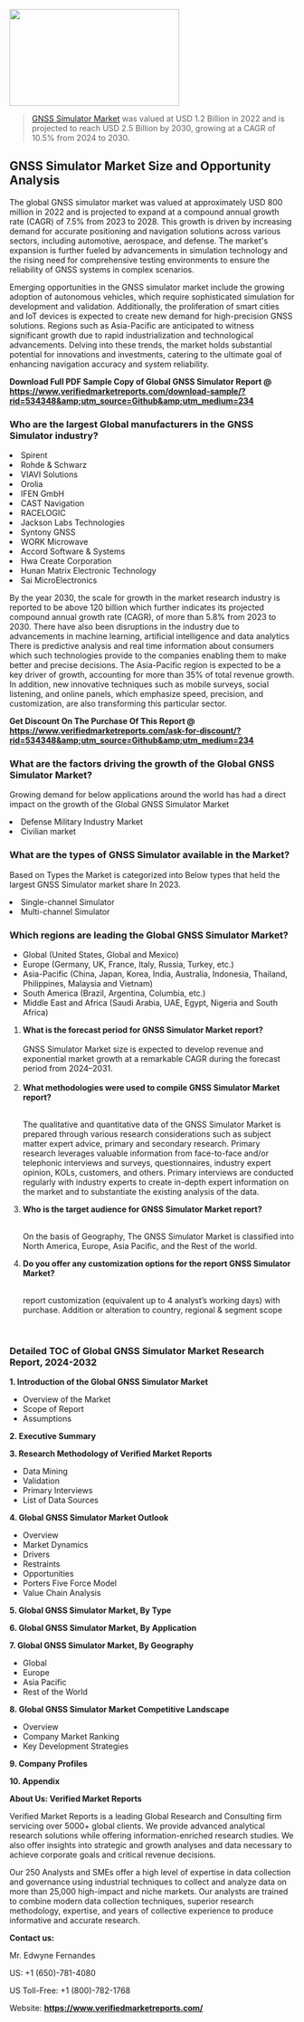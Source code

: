 <img src="https://ffe5etoiles.com/wp-content/uploads/2024/12/MST1-300x171.png" alt="" width="300" height="171" class="alignnone size-medium wp-image-20088" /><blockquote><p><p><a href="https://www.verifiedmarketreports.com/download-sample/?rid=534348&utm_source=Github&utm_medium=234" target="_blank">GNSS Simulator Market</a> was valued at USD 1.2 Billion in 2022 and is projected to reach USD 2.5 Billion by 2030, growing at a CAGR of 10.5% from 2024 to 2030.</p></blockquote><p><h2>GNSS Simulator Market Size and Opportunity Analysis</h2> <p>The global GNSS simulator market was valued at approximately USD 800 million in 2022 and is projected to expand at a compound annual growth rate (CAGR) of 7.5% from 2023 to 2028. This growth is driven by increasing demand for accurate positioning and navigation solutions across various sectors, including automotive, aerospace, and defense. The market's expansion is further fueled by advancements in simulation technology and the rising need for comprehensive testing environments to ensure the reliability of GNSS systems in complex scenarios.</p> <p>Emerging opportunities in the GNSS simulator market include the growing adoption of autonomous vehicles, which require sophisticated simulation for development and validation. Additionally, the proliferation of smart cities and IoT devices is expected to create new demand for high-precision GNSS solutions. Regions such as Asia-Pacific are anticipated to witness significant growth due to rapid industrialization and technological advancements. Delving into these trends, the market holds substantial potential for innovations and investments, catering to the ultimate goal of enhancing navigation accuracy and system reliability.</p> </p><p class=""><strong>Download Full PDF Sample Copy of Global GNSS Simulator Report @ <a href="https://www.verifiedmarketreports.com/download-sample/?rid=534348&amp;utm_source=Github&amp;utm_medium=234" target="_blank">https://www.verifiedmarketreports.com/download-sample/?rid=534348&amp;utm_source=Github&amp;utm_medium=234</a></strong></p><h3 id="" class="">Who are the largest Global manufacturers in the GNSS Simulator industry?</h3><p><li>Spirent</li><li> Rohde & Schwarz</li><li> VIAVI Solutions</li><li> Orolia</li><li> IFEN GmbH</li><li> CAST Navigation</li><li> RACELOGIC</li><li> Jackson Labs Technologies</li><li> Syntony GNSS</li><li> WORK Microwave</li><li> Accord Software & Systems</li><li> Hwa Create Corporation</li><li> Hunan Matrix Electronic Technology</li><li> Sai MicroElectronics</li></p><div class=""><div class="" dir="" data-message-author-role="" data-message-id="" data-message-model-slug=""><div class=""><div class=""><div class=""><div class="" dir="" data-message-author-role="" data-message-id="" data-message-model-slug=""><div class=""><div class=""><p>By the year 2030, the scale for growth in the market research industry is reported to be above 120 billion which further indicates its projected compound annual growth rate (CAGR), of more than 5.8% from 2023 to 2030. There have also been disruptions in the industry due to advancements in machine learning, artificial intelligence and data analytics There is predictive analysis and real time information about consumers which such technologies provide to the companies enabling them to make better and precise decisions. The Asia-Pacific region is expected to be a key driver of growth, accounting for more than 35% of total revenue growth. In addition, new innovative techniques such as mobile surveys, social listening, and online panels, which emphasize speed, precision, and customization, are also transforming this particular sector.</p><p><strong>Get Discount On The Purchase Of This Report @&nbsp; <a href="https://www.verifiedmarketreports.com/ask-for-discount/?rid=534348&amp;utm_source=Github&amp;utm_medium=234" target="_blank">https://www.verifiedmarketreports.com/ask-for-discount/?rid=534348&amp;utm_source=Github&amp;utm_medium=234</a></strong></p></div></div></div></div></div></div></div></div><h3 id="" class="">What are the factors driving the growth of the Global GNSS Simulator Market?</h3><p id="" class="">Growing demand for below applications around the world has had a direct impact on the growth of the Global GNSS Simulator Market</p><p id="" class=""><li>Defense Military Industry Market</li><li> Civilian market</li></p><h3 id="" class="">What are the types of GNSS Simulator available in the Market?</h3><p id="" class="">Based on Types the Market is categorized into Below types that held the largest GNSS Simulator market share In 2023.</p><p id="" class=""><li>Single-channel Simulator</li><li> Multi-channel Simulator</li></p><h3 id="" class="">Which regions are leading the Global GNSS Simulator Market?</h3><ul><li>Global (United States, Global and Mexico)</li><li>Europe (Germany, UK, France, Italy, Russia, Turkey, etc.)</li><li>Asia-Pacific (China, Japan, Korea, India, Australia, Indonesia, Thailand, Philippines, Malaysia and Vietnam)</li><li>South America (Brazil, Argentina, Columbia, etc.)</li><li>Middle East and Africa (Saudi Arabia, UAE, Egypt, Nigeria and South Africa)</li></ul><p><ol><li><strong>What is the forecast period for GNSS Simulator Market report?<br /></strong><br /><span data-sheets-root="1" data-sheets-value="{&quot;1&quot;:2,&quot;2&quot;:&quot;XXXX size is expected to develop revenue and exponential market growth at a remarkable CAGR during the forecast period from 2024&ndash;2030.&quot;}" data-sheets-userformat="{&quot;2&quot;:12674,&quot;4&quot;:{&quot;1&quot;:2,&quot;2&quot;:16776960},&quot;10&quot;:2,&quot;11&quot;:0,&quot;15&quot;:&quot;Arial&quot;,&quot;16&quot;:12}">GNSS Simulator Market size is expected to develop revenue and exponential market growth at a remarkable CAGR during the forecast period from 2024&ndash;2031.</span><br /><br /></li><li><strong>What methodologies were used to compile GNSS Simulator Market report?<br /><br /></strong><p>The qualitative and quantitative data of the&nbsp;GNSS Simulator Market is prepared through various research considerations such as subject matter expert advice, primary and secondary research. Primary research leverages valuable information from face-to-face and/or telephonic interviews and surveys, questionnaires, industry expert opinion, KOLs, customers, and others. Primary interviews are conducted regularly with industry experts to create in-depth expert information on the market and to substantiate the existing analysis of the data.&nbsp;</p></li><li><strong>Who is the target audience for GNSS Simulator Market report?<br /><br /></strong><p>On the basis of Geography, The&nbsp;GNSS Simulator Market is classified into North America, Europe, Asia Pacific, and the Rest of the world.</p></li><li><strong>Do you offer any customization options for the report GNSS Simulator Market?<br /><br /></strong><p>report customization (equivalent up to 4 analyst&rsquo;s working days) with purchase. Addition or alteration to country, regional &amp; segment scope</p><p>&nbsp;</p></li></ol></p><h3 id="" class="">Detailed TOC of Global GNSS Simulator Market Research Report, 2024-2032</h3><p id="" class=""><strong>1. Introduction of the Global GNSS Simulator Market</strong></p><ul><li>Overview of the Market</li><li>Scope of Report</li><li>Assumptions</li></ul><p id="" class=""><strong>2. Executive Summary</strong></p><p id="" class=""><strong>3. Research Methodology of&nbsp;Verified Market Reports</strong></p><ul><li>Data Mining</li><li>Validation</li><li>Primary Interviews</li><li>List of Data Sources</li></ul><p id="" class=""><strong>4. Global GNSS Simulator Market Outlook</strong></p><ul><li>Overview</li><li>Market Dynamics</li><li>Drivers</li><li>Restraints</li><li>Opportunities</li><li>Porters Five Force Model</li><li>Value Chain Analysis</li></ul><p id="" class=""><strong>5. Global GNSS Simulator Market, By&nbsp;Type</strong></p><p id="" class=""><strong>6. Global GNSS Simulator Market, By Application</strong></p><p id="" class=""><strong>7. Global GNSS Simulator Market, By Geography</strong></p><ul><li>Global</li><li>Europe</li><li>Asia Pacific</li><li>Rest of the World</li></ul><p id="" class=""><strong>8. Global GNSS Simulator Market Competitive Landscape</strong></p><ul><li>Overview</li><li>Company Market Ranking</li><li>Key Development Strategies</li></ul><p id="" class=""><strong>9. Company Profiles</strong></p><p id="" class=""><strong>10. Appendix</strong></p><p id="" class=""><strong>About Us: Verified Market Reports</strong></p><p id="" class="">Verified Market Reports is a leading Global Research and Consulting firm servicing over 5000+ global clients. We provide advanced analytical research solutions while offering information-enriched research studies. We also offer insights into strategic and growth analyses and data necessary to achieve corporate goals and critical revenue decisions.</p><p id="" class="">Our 250 Analysts and SMEs offer a high level of expertise in data collection and governance using industrial techniques to collect and analyze data on more than 25,000 high-impact and niche markets. Our analysts are trained to combine modern data collection techniques, superior research methodology, expertise, and years of collective experience to produce informative and accurate research.</p><p id="" class=""><strong>Contact us:</strong></p><p id="" class="">Mr. Edwyne Fernandes</p><p id="" class="">US: +1 (650)-781-4080</p><p id="" class="">US Toll-Free: +1 (800)-782-1768</p><p id="" class="">Website: <a target="" data-test-app-aware-link=""><strong>https://www.verifiedmarketreports.com/</strong></a></p>
